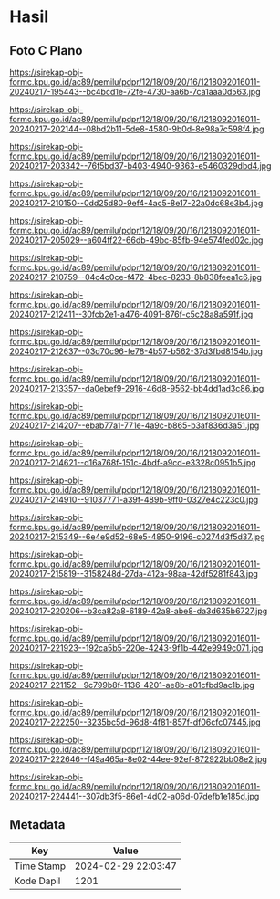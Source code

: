 # Hasil

## Foto C Plano

https://sirekap-obj-formc.kpu.go.id/ac89/pemilu/pdpr/12/18/09/20/16/1218092016011-20240217-195443--bc4bcd1e-72fe-4730-aa6b-7ca1aaa0d563.jpg

https://sirekap-obj-formc.kpu.go.id/ac89/pemilu/pdpr/12/18/09/20/16/1218092016011-20240217-202144--08bd2b11-5de8-4580-9b0d-8e98a7c598f4.jpg

https://sirekap-obj-formc.kpu.go.id/ac89/pemilu/pdpr/12/18/09/20/16/1218092016011-20240217-203342--76f5bd37-b403-4940-9363-e5460329dbd4.jpg

https://sirekap-obj-formc.kpu.go.id/ac89/pemilu/pdpr/12/18/09/20/16/1218092016011-20240217-210150--0dd25d80-9ef4-4ac5-8e17-22a0dc68e3b4.jpg

https://sirekap-obj-formc.kpu.go.id/ac89/pemilu/pdpr/12/18/09/20/16/1218092016011-20240217-205029--a604ff22-66db-49bc-85fb-94e574fed02c.jpg

https://sirekap-obj-formc.kpu.go.id/ac89/pemilu/pdpr/12/18/09/20/16/1218092016011-20240217-210759--04c4c0ce-f472-4bec-8233-8b838feea1c6.jpg

https://sirekap-obj-formc.kpu.go.id/ac89/pemilu/pdpr/12/18/09/20/16/1218092016011-20240217-212411--30fcb2e1-a476-4091-876f-c5c28a8a591f.jpg

https://sirekap-obj-formc.kpu.go.id/ac89/pemilu/pdpr/12/18/09/20/16/1218092016011-20240217-212637--03d70c96-fe78-4b57-b562-37d3fbd8154b.jpg

https://sirekap-obj-formc.kpu.go.id/ac89/pemilu/pdpr/12/18/09/20/16/1218092016011-20240217-213357--da0ebef9-2916-46d8-9562-bb4dd1ad3c86.jpg

https://sirekap-obj-formc.kpu.go.id/ac89/pemilu/pdpr/12/18/09/20/16/1218092016011-20240217-214207--ebab77a1-771e-4a9c-b865-b3af836d3a51.jpg

https://sirekap-obj-formc.kpu.go.id/ac89/pemilu/pdpr/12/18/09/20/16/1218092016011-20240217-214621--d16a768f-151c-4bdf-a9cd-e3328c0951b5.jpg

https://sirekap-obj-formc.kpu.go.id/ac89/pemilu/pdpr/12/18/09/20/16/1218092016011-20240217-214910--91037771-a39f-489b-9ff0-0327e4c223c0.jpg

https://sirekap-obj-formc.kpu.go.id/ac89/pemilu/pdpr/12/18/09/20/16/1218092016011-20240217-215349--6e4e9d52-68e5-4850-9196-c0274d3f5d37.jpg

https://sirekap-obj-formc.kpu.go.id/ac89/pemilu/pdpr/12/18/09/20/16/1218092016011-20240217-215819--3158248d-27da-412a-98aa-42df5281f843.jpg

https://sirekap-obj-formc.kpu.go.id/ac89/pemilu/pdpr/12/18/09/20/16/1218092016011-20240217-220206--b3ca82a8-6189-42a8-abe8-da3d635b6727.jpg

https://sirekap-obj-formc.kpu.go.id/ac89/pemilu/pdpr/12/18/09/20/16/1218092016011-20240217-221923--192ca5b5-220e-4243-9f1b-442e9949c071.jpg

https://sirekap-obj-formc.kpu.go.id/ac89/pemilu/pdpr/12/18/09/20/16/1218092016011-20240217-221152--9c799b8f-1136-4201-ae8b-a01cfbd9ac1b.jpg

https://sirekap-obj-formc.kpu.go.id/ac89/pemilu/pdpr/12/18/09/20/16/1218092016011-20240217-222250--3235bc5d-96d8-4f81-857f-df06cfc07445.jpg

https://sirekap-obj-formc.kpu.go.id/ac89/pemilu/pdpr/12/18/09/20/16/1218092016011-20240217-222646--f49a465a-8e02-44ee-92ef-872922bb08e2.jpg

https://sirekap-obj-formc.kpu.go.id/ac89/pemilu/pdpr/12/18/09/20/16/1218092016011-20240217-224441--307db3f5-86e1-4d02-a06d-07defb1e185d.jpg


## Metadata

| Key        | Value               |
| ---------- | ------------------- |
| Time Stamp | 2024-02-29 22:03:47 |
| Kode Dapil | 1201                |



